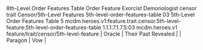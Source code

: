 <ability>
  <name>8th-Level Order Features Table</name>
  <keywords>
    <keyword>Order</keyword>
  </keywords>
  <type>Feature</type>
  <distance>Exorcist</distance>
  <target>Demonologist</target>
  <metadata>
    <class>censor</class>
    <feature_type>trait</feature_type>
    <file_dpath>Censor/5th-Level Features</file_dpath>
    <item_id>5th-level-order-features-table</item_id>
    <item_index>03</item_index>
    <item_name>5th-Level Order Features Table</item_name>
    <level>5</level>
    <scc>mcdm.heroes.v1:feature.trait.censor.5th-level-feature:5th-level-order-features-table</scc>
    <scdc>1.1.1:7.1.7.5:03</scdc>
    <source>mcdm.heroes.v1</source>
    <type>feature/trait/censor/5th-level-feature</type>
  </metadata>
  <effects>
    <effect type="mundane">| Oracle   | Their Past Revealed |
| Paragon  | Vow                 |</effect>
  </effects>
</ability>
